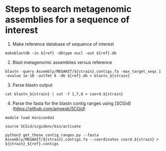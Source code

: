 # Steps to search metagenomic assemblies for a sequence of interest

1. Make reference database of sequence of interest

```
makeblastdb -in ${ref} -dbtype nucl -out ${ref}.db
```

2. Blast metagenomic assemblies versus reference

```
blastn -query Assembly/MEGAHIT/${strain}.contigs.fa -max_target_seqs 1 -evalue 1e-10 -outfmt 6 -db ${ref}.db > blastn_${strain}
```

3. Parse blastn output

```
cat blastn_${strain} | cut -f 1,7,8 > coord.${strain}
```

4. Parse the fasta for the blastn contig ranges using [SCGid] (https://github.com/amsesk/SCGid)

```
module load miniconda3

source SCGid/scgidenv/bin/activate 

python3 get_these_contig_ranges.py --fasta Assembly/MEGAHIT/${strain}.contigs.fa --coordinates coord.${strain} > ${strain}_${ref}.contigs
```
